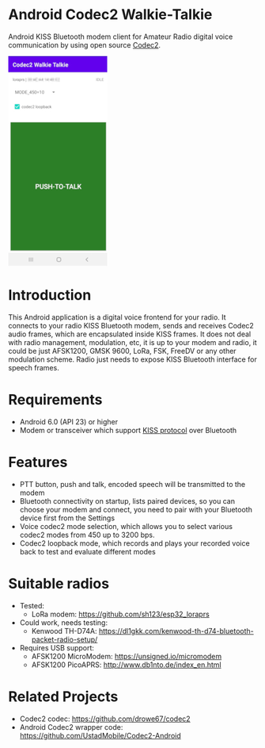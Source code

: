 # Android Codec2 Walkie-Talkie
Android KISS Bluetooth modem client for Amateur Radio digital voice communication by using open source [Codec2](https://github.com/drowe67/codec2).

![alt text](images/screenshot.png)

# Introduction
This Android application is a digital voice frontend for your radio. It connects to your radio KISS Bluetooth modem, sends and receives Codec2 audio frames, which are encapsulated inside KISS frames. It does not deal with radio management, modulation, etc, it is up to your modem and radio, it could be just AFSK1200, GMSK 9600, LoRa, FSK, FreeDV or any other modulation scheme. Radio just needs to expose KISS Bluetooth interface for speech frames.

# Requirements
- Android 6.0 (API 23) or higher
- Modem or transceiver which support [KISS protocol](https://en.wikipedia.org/wiki/KISS_(TNC)) over Bluetooth

# Features
- PTT button, push and talk, encoded speech will be transmitted to the modem
- Bluetooth connectivity on startup, lists paired devices, so you can choose your modem and connect, you need to pair with your Bluetooth device first from the Settings
- Voice codec2 mode selection, which allows you to select various codec2 modes from 450 up to 3200 bps.
- Codec2 loopback mode, which records and plays your recorded voice back to test and evaluate different modes

# Suitable radios
- Tested:
  - LoRa modem: https://github.com/sh123/esp32_loraprs
- Could work, needs testing:
  - Kenwood TH-D74A: https://dl1gkk.com/kenwood-th-d74-bluetooth-packet-radio-setup/
- Requires USB support:
  - AFSK1200 MicroModem: https://unsigned.io/micromodem
  - AFSK1200 PicoAPRS: http://www.db1nto.de/index_en.html

# Related Projects
- Codec2 codec: https://github.com/drowe67/codec2
- Android Codec2 wrapper code: https://github.com/UstadMobile/Codec2-Android
